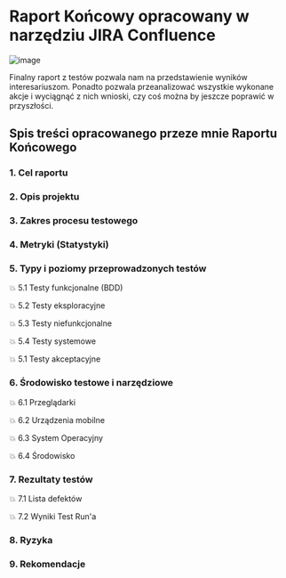 # Raport Końcowy opracowany w narzędziu JIRA Confluence

![image](https://user-images.githubusercontent.com/116351258/229900164-4dd68c85-8c79-49a9-8f49-d8a448a9f8d0.png)

Finalny raport z testów pozwala nam na przedstawienie wyników interesariuszom. Ponadto pozwala przeanalizować wszystkie wykonane akcje i wyciągnąć z nich wnioski, czy coś można by jeszcze poprawić w przyszłości.


## Spis treści opracowanego przeze mnie Raportu Końcowego

### 1. Cel raportu
### 2. Opis projektu
### 3. Zakres procesu testowego
### 4. Metryki (Statystyki)
### 5. Typy i poziomy przeprowadzonych testów

:boom: 5.1 Testy funkcjonalne (BDD)

:boom: 5.2 Testy eksploracyjne

:boom: 5.3 Testy niefunkcjonalne

:boom: 5.4 Testy systemowe

:boom: 5.1 Testy akceptacyjne

### 6. Środowisko testowe i narzędziowe

:boom: 6.1 Przeglądarki

:boom: 6.2 Urządzenia mobilne

:boom: 6.3 System Operacyjny

:boom: 6.4 Środowisko

### 7. Rezultaty testów

:boom: 7.1 Lista defektów

:boom: 7.2 Wyniki Test Run'a 

### 8. Ryzyka

### 9. Rekomendacje
